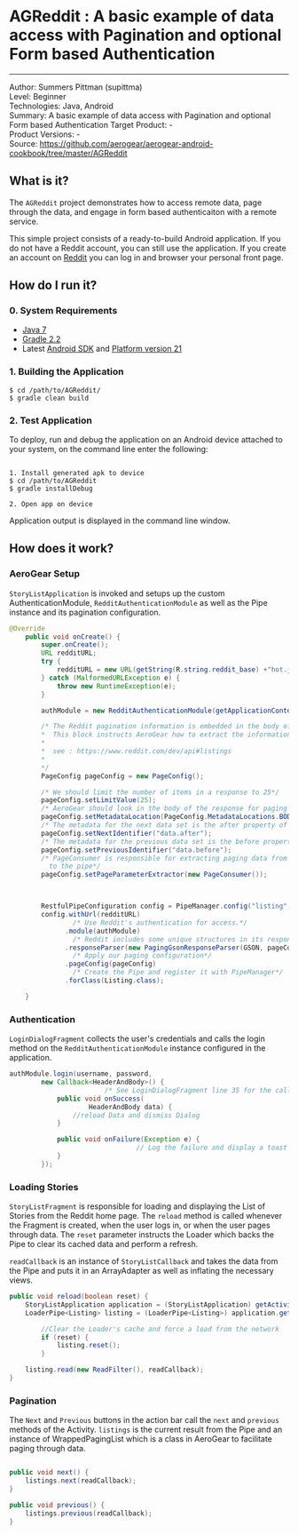 # AGReddit : A basic example of data access with Pagination and optional Form based Authentication
---------
Author: Summers Pittman (supittma)   
Level: Beginner  
Technologies: Java, Android  
Summary: A basic example of data access with Pagination and optional Form based Authentication
Target Product: -   
Product Versions: -   
Source: https://github.com/aerogear/aerogear-android-cookbook/tree/master/AGReddit

## What is it?

The ```AGReddit``` project demonstrates how to access remote data, page through the data, and engage in form based authenticaiton with a remote service.

This simple project consists of a ready-to-build Android application. If you do not have a Reddit account, you can still use the application.  If you create an account on [Reddit](http://www.reddit.com) you can log in and browser your personal front page.


## How do I run it?

### 0. System Requirements

* [Java 7](http://www.oracle.com/technetwork/java/javase/downloads/index.html)
* [Gradle 2.2](http://www.gradle.org/)
* Latest [Android SDK](https://developer.android.com/sdk/index.html) and [Platform version 21](http://developer.android.com/tools/revisions/platforms.html)

### 1. Building the Application

```shell
$ cd /path/to/AGReddit/
$ gradle clean build
```

### 2. Test Application

To deploy, run and debug the application on an Android device attached to your system, on the command line enter the following:

```shell

1. Install generated apk to device
$ cd /path/to/AGReddit
$ gradle installDebug

2. Open app on device

```

Application output is displayed in the command line window.

## How does it work?

### AeroGear Setup
`StoryListApplication` is invoked and setups up the custom AuthenticationModule, `RedditAuthenticationModule` as well as the Pipe instance and its pagination configuration.

```java
@Override
	public void onCreate() {
		super.onCreate();
		URL redditURL;
		try {
			redditURL = new URL(getString(R.string.reddit_base) +"hot.json");
		} catch (MalformedURLException e) {
			throw new RuntimeException(e);
		}

		authModule = new RedditAuthenticationModule(getApplicationContext());

        /* The Reddit pagination information is embedded in the body of a Listing response.
        *  This block instructs AeroGear how to extract the information.
        *
        *  see : https://www.reddit.com/dev/api#listings
        *
        */
        PageConfig pageConfig = new PageConfig();

        /* We should limit the number of items in a response to 25*/
        pageConfig.setLimitValue(25);
        /* AeroGear should look in the body of the response for paging metadata. */
        pageConfig.setMetadataLocation(PageConfig.MetadataLocations.BODY);
        /* The metadata for the next data set is the after property of the response data. */
        pageConfig.setNextIdentifier("data.after");
        /* The metadata for the previous data set is the before property of the response data. */
        pageConfig.setPreviousIdentifier("data.before");
        /* PageConsumer is responsible for extracting paging data from the response and providing it
          to the pipe*/
        pageConfig.setPageParameterExtractor(new PageConsumer());



        RestfulPipeConfiguration config = PipeManager.config("listing", RestfulPipeConfiguration.class);
        config.withUrl(redditURL)
                /* Use Reddit's authentication for access.*/
              .module(authModule)
                /* Reddit includes some unique structures in its response that we must configure.*/
              .responseParser(new PagingGsonResponseParser(GSON, pageConfig))
                /* Apply our paging configuration*/
              .pageConfig(pageConfig)
                /* Create the Pipe and register it with PipeManager*/
              .forClass(Listing.class);

	}
```


### Authentication

`LoginDialogFragment` collects the user's credentials and calls the login method on the `RedditAuthenticationModule` instance configured in the application.

```java
authModule.login(username, password,
		new Callback<HeaderAndBody>() {
                        /* See LoginDialogFragment line 35 for the call back implementation*/
			public void onSuccess(
					HeaderAndBody data) {
				//reload Data and dismiss Dialog
			}

			public void onFailure(Exception e) {
                                // Log the failure and display a toast
			}
		});
```

### Loading Stories

`StoryListFragment` is responsible for loading and displaying the List of Stories from the Reddit home page.  The `reload` method is called whenever the Fragment is created, when the user logs in, or when the user pages through data.  The `reset` parameter instructs the Loader which backs the Pipe to clear its cached data and perform a refresh.

`readCallback` is an instance of `StoryListCallback` and takes the data from the Pipe and puts it in an ArrayAdapter as well as inflating the necessary views.

```java
public void reload(boolean reset) {
	StoryListApplication application = (StoryListApplication) getActivity().getApplication();
	LoaderPipe<Listing> listing = (LoaderPipe<Listing>) application.getListing(this);

        //Clear the Loader's cache and force a load from the network
        if (reset) {
            listing.reset();
        }

	listing.read(new ReadFilter(), readCallback);
}
```

### Pagination

The `Next` and `Previous` buttons in the action bar call the `next` and `previous` methods of the Activity.  `listings` is the current result from the Pipe and an instance of WrappedPagingList which is a class in AeroGear to facilitate paging through data.

```java

public void next() {
	listings.next(readCallback);
}

public void previous() {
	listings.previous(readCallback);
}
```

